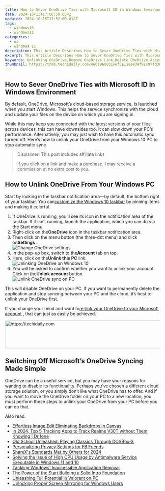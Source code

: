 ```yaml
---
title: How to Sever OneDrive Ties with Microsoft ID in Windows Environment
date: 2024-10-13T17:08:50.054Z
updated: 2024-10-15T17:52:00.818Z
tags:
  - windows10
  - windows11
categories:
  - os
  - windows 11
description: This Article Describes How to Sever OneDrive Ties with Microsoft ID in Windows Environment
excerpt: This Article Describes How to Sever OneDrive Ties with Microsoft ID in Windows Environment
keywords: Unlinking OneDrive,Remove OneDrive Link,Delete OneDrive Access,Disconnect OneDrive MSID,Sever ID Connectivity,End Microsoft OneDrive Integration,Break OneDrive Microsoft Bond
thumbnail: https://thmb.techidaily.com/4661968631eef5e118e434f91c87fd30d0c4ad99eff2c33463bfeb19637f99d3.jpg
---
```


## How to Sever OneDrive Ties with Microsoft ID in Windows Environment

 By default, OneDrive, Microsoft’s cloud-based storage service, is launched when you start Windows. This helps the service synchronize with the cloud and update your files on the device on which you are signing in.

 While this may keep you connected with the latest versions of your files across devices, this can have downsides too. It can slow down your PC’s performance. Alternatively, you may just wish to have this automatic sync turned off. Here’s how to unlink your OneDrive from your Windows 10 PC to stop automatic sync.

>  Disclaimer: This post includes affiliate links
>
>  If you click on a link and make a purchase, I may receive a commission at no extra cost to you.
>

## How to Unlink OneDrive From Your Windows PC

 Start by looking in the taskbar notification area—by default, the bottom right of your taskbar. You can[customize the Windows 10 taskbar](https://www.makeuseof.com/tag/7-tips-customizing-windows-10-taskbar/) by pinning items and making it colorful.

1. If OneDrive is running, you’ll see its icon in the notification area of the taskbar. If it isn’t running, launch the application, which you can do via the Start menu.
2. Right-click on the**OneDrive** icon in the taskbar notification area.
3. Then click on the menu button (the three-dot menu) and click on**Settings** .  
![Change OneDrive settings](https://static1.makeuseofimages.com/wordpress/wp-content/uploads/2023/03/01-onedrive-settings-1.jpg)
4. In the pop-up box, switch to the**Account** tab on top.
5. Here, click on the**Unlink this PC** link.  
![Unlinking OneDrive on Windows 10](https://static1.makeuseofimages.com/wordpress/wp-content/uploads/2023/03/02-unlink-pc-onedrive.jpg)
6. You will be asked to confirm whether you want to unlink your account. Click on the**Unlink account** button.  
![Unlink OneDrive sync on PC](https://static1.makeuseofimages.com/wordpress/wp-content/uploads/2023/03/03-unlink-onedrive-account.jpg)

 This will disable OneDrive on your PC. If you want to permanently delete the application and stop syncing between your PC and the cloud, it’s best to unlink your OneDrive first.

 If you change your mind and want to[re-link your OneDrive to your Microsoft account](https://www.makeuseof.com/link-onedrive-microsoft-account-windows-10/) , that can just as easily be achieved.

<!-- affiliate ads begin -->
<a href="https://imp.i357552.net/c/5597632/947750/11832" target="_top" id="947750">
  <img src="//a.impactradius-go.com/display-ad/11832-947750" border="0" alt="https://techidaily.com" width="728" height="90"/>
</a>
<img height="0" width="0" src="https://imp.i357552.net/i/5597632/947750/11832" style="position:absolute;visibility:hidden;" border="0" />
<!-- affiliate ads end -->

## Switching Off Microsoft’s OneDrive Syncing Made Simple

 OneDrive can be a useful service, but you may have your reasons for wanting to disable its functionality. Perhaps you’ve chosen a different cloud storage solution, or you simply don’t like what OneDrive has to offer. And if you want to move the OneDrive folder on your PC to a new location, you must perform these steps to unlink your OneDrive from your PC before you can do that.

<ins class="adsbygoogle"
     style="display:block"
     data-ad-format="autorelaxed"
     data-ad-client="ca-pub-7571918770474297"
     data-ad-slot="1223367746"></ins>

<ins class="adsbygoogle"
     style="display:block"
     data-ad-client="ca-pub-7571918770474297"
     data-ad-slot="8358498916"
     data-ad-format="auto"
     data-full-width-responsive="true"></ins>

<span class="atpl-alsoreadstyle">Also read:</span>
<div><ul>
<li><a href="https://extra-tips.techidaily.com/effortless-image-edit-eliminating-backdrops-in-canvas/"><u>Effortless Image Edit Eliminating Backdrops in Canvas</u></a></li>
<li><a href="https://android-location-track.techidaily.com/in-2024-top-5-tracking-apps-to-track-realme-v30t-without-them-knowing-drfone-by-drfone-virtual-android/"><u>In 2024, Top 5 Tracking Apps to Track Realme V30T without Them Knowing | Dr.fone</u></a></li>
<li><a href="https://win11.techidaily.com/old-school-unleashed-playing-classics-through-dosbox-x/"><u>Old School Unleashed: Playing Classics Through DOSBox-X</u></a></li>
<li><a href="https://facebook.techidaily.com/personalizing-privacy-settings-for-fb-friends/"><u>Personalizing Privacy Settings for FB Friends</u></a></li>
<li><a href="https://screen-recording.techidaily.com/sharexs-standards-met-by-others-for-2024/"><u>ShareX's Standards Met by Others for 2024</u></a></li>
<li><a href="https://techidaily.com/solving-the-issue-of-high-cpu-usage-by-antimalware-service-executable-in-windows-11-and-10/"><u>Solving the Issue of High CPU Usage by Antimalware Service Executable in Windows 11 and 10</u></a></li>
<li><a href="https://win11.techidaily.com/tackling-windows-inaccessible-application-removal/"><u>Tackling Windows' Inaccessible Application Removal</u></a></li>
<li><a href="https://fox-access.techidaily.com/the-power-of-the-start-building-a-solid-intro-foundation/"><u>The Power of the Start Building a Solid Intro Foundation</u></a></li>
<li><a href="https://win11.techidaily.com/unleashing-full-potential-in-valorant-on-pc/"><u>Unleashing Full Potential in Valorant on PC</u></a></li>
<li><a href="https://win11.techidaily.com/unlocking-proper-screen-mirroring-for-windows-users/"><u>Unlocking Proper Screen Mirroring for Windows Users</u></a></li>
</ul></div>

